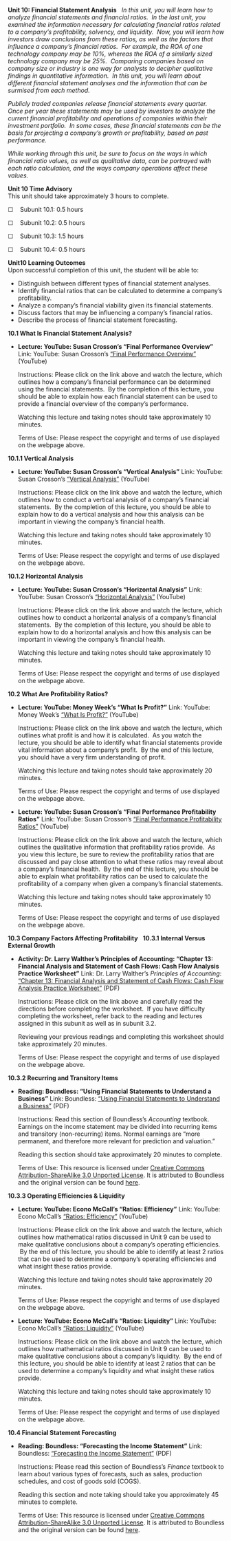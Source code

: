 **Unit 10: Financial Statement Analysis** <span id="10"></span> 
*In this unit, you will learn how to analyze financial statements and
financial ratios.  In the last unit, you examined the information
necessary for calculating financial ratios related to a company’s
profitability, solvency, and liquidity.  Now, you will learn how
investors draw conclusions from these ratios, as well as the factors
that influence a company’s financial ratios.  For example, the ROA of
one technology company may be 10%, whereas the ROA of a similarly sized
technology company may be 25%.  Comparing companies based on company
size or industry is one way for analysts to decipher qualitative
findings in quantitative information.  In this unit, you will learn
about different financial statement analyses and the information that
can be surmised from each method.*  
  
 *Publicly traded companies release financial statements every quarter. 
Once per year these statements may be used by investors to analyze the
current financial profitability and operations of companies within their
investment portfolio.  In some cases, these financial statements can be
the basis for projecting a company’s growth or profitability, based on
past performance.*  
  
 *While working through this unit, be sure to focus on the ways in which
financial ratio values, as well as qualitative data, can be portrayed
with each ratio calculation, and the ways company operations affect
these values.*

**Unit 10 Time Advisory**  
This unit should take approximately 3 hours to complete.  
  
 ☐    Subunit 10.1: 0.5 hours  
  
 ☐    Subunit 10.2: 0.5 hours  
  
 ☐    Subunit 10.3: 1.5 hours  
  
 ☐    Subunit 10.4: 0.5 hours

**Unit10 Learning Outcomes**  
Upon successful completion of this unit, the student will be able to:
-   Distinguish between different types of financial statement analyses.
-   Identify financial ratios that can be calculated to determine a
    company’s profitability.
-   Analyze a company’s financial viability given its financial
    statements.
-   Discuss factors that may be influencing a company’s financial
    ratios.
-   Describe the process of financial statement forecasting.

**10.1 What Is Financial Statement Analysis?** <span id="10.1"></span> 
-   **Lecture: YouTube: Susan Crosson’s “Final Performance Overview”**
    Link: YouTube: Susan Crosson’s [“Final Performance
    Overview”](http://www.youtube.com/watch?v=pTesSDo-2pE&list=PL9BBBC6948ABBA9EC&index=1&feature=plpp_video)
    (YouTube)  
      
     Instructions: Please click on the link above and watch the lecture,
    which outlines how a company’s financial performance can be
    determined using the financial statements.  By the completion of
    this lecture, you should be able to explain how each financial
    statement can be used to provide a financial overview of the
    company’s performance.  
      
     Watching this lecture and taking notes should take approximately 10
    minutes.  
      
     Terms of Use: Please respect the copyright and terms of use
    displayed on the webpage above.

**10.1.1 Vertical Analysis** <span id="10.1.1"></span> 
-   **Lecture: YouTube: Susan Crosson’s “Vertical Analysis”**
    Link: YouTube: Susan Crosson’s [“Vertical
    Analysis”](http://www.youtube.com/watch?v=Af6KkozRbS4) (YouTube)  
      
     Instructions: Please click on the link above and watch the lecture,
    which outlines how to conduct a vertical analysis of a company’s
    financial statements.  By the completion of this lecture, you should
    be able to explain how to do a vertical analysis and how this
    analysis can be important in viewing the company’s financial
    health.  
      
     Watching this lecture and taking notes should take approximately 10
    minutes.  
      
     Terms of Use: Please respect the copyright and terms of use
    displayed on the webpage above.

**10.1.2 Horizontal Analysis** <span id="10.1.2"></span> 
-   **Lecture: YouTube: Susan Crosson’s “Horizontal Analysis”**
    Link: YouTube: Susan Crosson’s [“Horizontal
    Analysis”](http://www.youtube.com/watch?v=5VAsboeLKrw&feature=relmfu)
    (YouTube)  
      
     Instructions: Please click on the link above and watch the lecture,
    which outlines how to conduct a horizontal analysis of a company’s
    financial statements.  By the completion of this lecture, you should
    be able to explain how to do a horizontal analysis and how this
    analysis can be important in viewing the company’s financial
    health.  
      
     Watching this lecture and taking notes should take approximately 10
    minutes.  
      
     Terms of Use: Please respect the copyright and terms of use
    displayed on the webpage above.

**10.2 What Are Profitability Ratios?** <span id="10.2"></span> 
-   **Lecture: YouTube: Money Week’s “What Is Profit?”**
    Link: YouTube: Money Week’s [“What Is
    Profit?”](http://www.youtube.com/watch?v=IQuYnADhuwo&feature=relmfu)
    (YouTube)  
      
     Instructions: Please click on the link above and watch the lecture,
    which outlines what profit is and how it is calculated.  As you
    watch the lecture, you should be able to identify what financial
    statements provide vital information about a company’s profit.  By
    the end of this lecture, you should have a very firm understanding
    of profit.  
      
     Watching this lecture and taking notes should take approximately 20
    minutes.  
      
     Terms of Use: Please respect the copyright and terms of use
    displayed on the webpage above.

-   **Lecture: YouTube: Susan Crosson’s “Final Performance Profitability
    Ratios”**
    Link: YouTube: Susan Crosson’s [“Final Performance Profitability
    Ratios”](http://www.youtube.com/watch?v=WijAG7d1ono) (YouTube)  
      
     Instructions: Please click on the link above and watch the lecture,
    which outlines the qualitative information that profitability ratios
    provide.  As you view this lecture, be sure to review the
    profitability ratios that are discussed and pay close attention to
    what these ratios may reveal about a company’s financial health.  By
    the end of this lecture, you should be able to explain what
    profitability ratios can be used to calculate the profitability of a
    company when given a company’s financial statements.  
      
     Watching this lecture and taking notes should take approximately 10
    minutes.  
      
     Terms of Use: Please respect the copyright and terms of use
    displayed on the webpage above.

**10.3 Company Factors Affecting Profitability** <span
id="10.3"></span> 
**10.3.1 Internal Versus External Growth** <span id="10.3.1"></span> 
-   **Activity: Dr. Larry Walther’s Principles of Accounting: “Chapter
    13: Financial Analysis and Statement of Cash Flows: Cash Flow
    Analysis Practice Worksheet”**
    Link: Dr. Larry Walther’s *Principles of Accounting*: [“Chapter 13:
    Financial Analysis and Statement of Cash Flows: Cash Flow Analysis
    Practice
    Worksheet”](http://www.principlesofaccounting.com/chapter13/problems13.html)
    (PDF)  
      
     Instructions: Please click on the link above and carefully read the
    directions before completing the worksheet.  If you have difficulty
    completing the worksheet, refer back to the reading and lectures
    assigned in this subunit as well as in subunit 3.2.  
      
     Reviewing your previous readings and completing this worksheet
    should take approximately 20 minutes.  
      
     Terms of Use: Please respect the copyright and terms of use
    displayed on the webpage above.

**10.3.2 Recurring and Transitory Items** <span id="10.3.2"></span> 
-   **Reading: Boundless: “Using Financial Statements to Understand a
    Business”**
    Link: Boundless: [“Using Financial Statements to Understand a
    Business”](https://resources.saylor.org/archived/wp-content/uploads/2013/04/PRDV201_Accounting-by-Boundless_Using-Financial-Statements-to-Understand-a-Business.pdf)
    (PDF)  
      
     Instructions: Read this section of Boundless’s *Accounting*
    textbook. Earnings on the income statement may be divided into
    recurring items and transitory (non-recurring) items. Normal
    earnings are “more permanent, and therefore more relevant for
    prediction and valuation.”  
      
     Reading this section should take approximately 20 minutes to
    complete.  
      
     Terms of Use: This resource is licensed under [Creative Commons
    Attribution-ShareAlike 3.0 Unported
    License](http://creativecommons.org/licenses/by-sa/3.0/). It is
    attributed to Boundless and the original version can be found
    [here](https://www.boundless.com/accounting/analyzing-financial-statements/overview-financial-statements-analysis/using-financial-statements-to-understand-business/).

**10.3.3 Operating Efficiencies & Liquidity** <span id="10.3.3"></span> 
-   **Lecture: YouTube: Econo McCall’s “Ratios: Efficiency”**
    Link: YouTube: Econo McCall’s [“Ratios:
    Efficiency”](http://www.youtube.com/watch?v=y3mjZDWaHfA&feature=channel&list=UL)
    (YouTube)  
      
     Instructions: Please click on the link above and watch the lecture,
    which outlines how mathematical ratios discussed in Unit 9 can be
    used to make qualitative conclusions about a company’s operating
    efficiencies.  By the end of this lecture, you should be able to
    identify at least 2 ratios that can be used to determine a company’s
    operating efficiencies and what insight these ratios provide.  
      
     Watching this lecture and taking notes should take approximately 20
    minutes.  
      
     Terms of Use: Please respect the copyright and terms of use
    displayed on the webpage above.

-   **Lecture: YouTube: Econo McCall’s “Ratios: Liquidity”**
    Link: YouTube: Econo McCall’s [“Ratios:
    Liquidity”](http://www.youtube.com/watch?v=SlEBhVGUNd4&feature=BFa&list=ULy3mjZDWaHfA)
    (YouTube)  
      
     Instructions: Please click on the link above and watch the lecture,
    which outlines how mathematical ratios discussed in Unit 9 can be
    used to make qualitative conclusions about a company’s liquidity.
     By the end of this lecture, you should be able to identify at least
    2 ratios that can be used to determine a company’s liquidity and
    what insight these ratios provide.  
      
     Watching this lecture and taking notes should take approximately 10
    minutes.  
      
     Terms of Use: Please respect the copyright and terms of use
    displayed on the webpage above.

**10.4 Financial Statement Forecasting** <span id="10.4"></span> 
-   **Reading: Boundless: “Forecasting the Income Statement”**
    Link: Boundless: [“Forecasting the Income
    Statement”](https://resources.saylor.org/archived/wp-content/uploads/2013/04/PRDV201_Finance-by-Boundless_Forecasting-the-Income-Statement.pdf)
    (PDF)   
      
     Instructions: Please read this section of Boundless’s *Finance*
    textbook to learn about various types of forecasts, such as sales,
    production schedules, and cost of goods sold (COGS).  
      
     Reading this section and note taking should take you approximately
    45 minutes to complete.  
      
     Terms of Use: This resource is licensed under [Creative Commons
    Attribution-ShareAlike 3.0 Unported
    License](http://creativecommons.org/licenses/by-sa/3.0/). It is
    attributed to Boundless and the original version can be found
    [here](https://www.boundless.com/finance/forecasting-financial-statements/forecasting-income-statement/).


